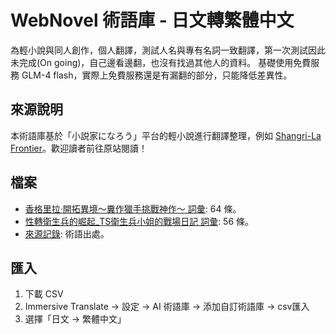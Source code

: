 # WebNovel 術語庫 - 日文轉繁體中文

為輕小說與同人創作，個人翻譯，測試人名與專有名詞一致翻譯，第一次測試因此未完成(On going)，自己邊看邊翻，也沒有找過其他人的資料。
基礎使用免費服務 GLM-4 flash，實際上免費服務還是有漏翻的部分，只能降低差異性。

## 來源說明
本術語庫基於「小説家になろう」平台的輕小說進行翻譯整理，例如 [Shangri-La Frontier](https://ncode.syosetu.com/n6169dz/)。歡迎讀者前往原站閱讀！

## 檔案
- [香格里拉·開拓異境〜糞作獵手挑戰神作〜 詞彙](webnovel/シャングリラ・フロンティア〜クソゲーハンター、神ゲーに挑まんとす〜_glossary.csv): 64 條。
- [性轉衛生兵的崛起_TS衛生兵小姐的戰場日記 詞彙](webnovel/TS衛生兵さんの成り上がり_glossary.csv): 56 條。
- [來源記錄](meta/term-sources.json): 術語出處。

## 匯入
1. 下載 CSV
2. Immersive Translate → 設定 → AI 術語庫 → 添加自訂術語庫 → csv匯入
3. 選擇「日文 → 繁體中文」
